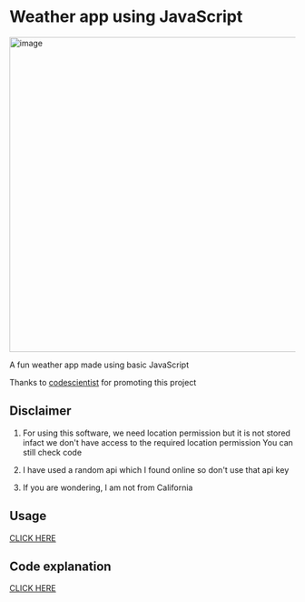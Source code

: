 # Weather app using JavaScript

<img width="554" alt="image" src="https://user-images.githubusercontent.com/88031057/187020606-aa121ecd-262f-4912-ad12-e009e3909182.png">

A fun weather app made using basic JavaScript 


Thanks to <a href="https://linktr.ee/codescientist">codescientist</a> for promoting this project 

 

## Disclaimer
1. For using this software, we need location permission but it is not stored infact we don't have access to the required location permission
You can still check code

2. I have used a random api which I found online so don't use that api key

3. If you are wondering, I am not from California

## Usage

<a href="https://perfect-weather.netlify.app/">CLICK HERE</a>

## Code explanation 

<a href="https://www.codingtorque.com/2022/09/realtime-weather-forecast-app-using.html?m=1">CLICK HERE</a>
